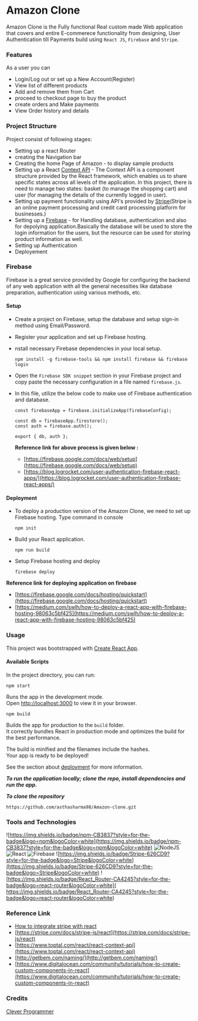 # Amazon Clone

Amazon Clone is the Fully functional Real custom made Web application that covers and entire E-commerece functionality from designing, User Authentication till Payments build using `React JS`, `Firebase` and `Stripe`.

### Features 

As a user you can 

- Login/Log out or set up a New Account(Register) 
- View list of different products 
- Add and remove them from Cart 
- proceed to checkout page to buy the product 
- create orders and Make payments 
- View Order history and details 

### Project Structure

Project consist of following stages:

- Setting up a react Router 
- creating the Navigation bar
- Creating the home Page of Amazon - to display sample products
- Setting up a React [Context API](https://reactjs.org/docs/context.html) - The Context API is a component structure provided by the React framework, which enables us to share specific states across all levels of the application. In this project, there is need to manage two states: basket (to manage the shopping cart) and user (for managing the details of the currently logged in user).
- Setting up payment functionality using API's provided by [Stripe](https://stripe.com/in)(Stripe is an online payment processing and credit card processing platform for businesses.)
- Setting up a [Firebase](https://firebase.google.com/) - for Handling database, authentication and also for depolying application.Basically the database will be used to store the login information for the users, but the resource can be used for storing product information as well.
- Setting up Authentication
- Deployement 

### Firebase 

Firebase is a great service provided by Google for configuring the backend of any web application with all the general necessities like database preparation, authentication using various methods, etc.

#### Setup

- Create a project on Firebase, setup the database and setup sign-in method using Email/Password.
- Register your application and set up Firebase hosting.
- nstall necessary Firebase dependencies in your local setup.
  ```
  npm install -g firebase-tools && npm install firebase && firebase login
  ```
- Open the `Firebase SDK snippet` section in your Firebase project and copy paste the necessary configuration in a file named `firebase.js`.
- In this file, utilize the below code to make use of Firebase authentication and database.
   ```
   const firebaseApp = firebase.initializeApp(firebaseConfig);

   const db = firebaseApp.firestore();
   const auth = firebase.auth();

   export { db, auth };
   ```
   
   **Reference link for above process is given below :**
   
   - [https://firebase.google.com/docs/web/setup](https://firebase.google.com/docs/web/setup)
   - [https://blog.logrocket.com/user-authentication-firebase-react-apps/](https://blog.logrocket.com/user-authentication-firebase-react-apps/)

 #### Deployment 
  
  - To deploy a production version of the Amazon Clone, we need to set up Firebase hosting. Type command in console
    ```
    npm init
    ```
  - Build your React application.
    ```
    npm run build
    ```
  - Setup Firebase hosting and deploy
    ```
    firebase deploy
    ```
  **Reference link for deploying application on firebase**
   - [https://firebase.google.com/docs/hosting/quickstart](https://firebase.google.com/docs/hosting/quickstart)
   - [https://medium.com/swlh/how-to-deploy-a-react-app-with-firebase-hosting-98063c5bf425](https://medium.com/swlh/how-to-deploy-a-react-app-with-firebase-hosting-98063c5bf425)
   
 ### Usage 
 
This project was bootstrapped with [Create React App](https://github.com/facebook/create-react-app).

#### Available Scripts

In the project directory, you can run:
```
npm start 
```

Runs the app in the development mode.\
Open [http://localhost:3000](http://localhost:3000) to view it in your browser.

```
npm build
```
Builds the app for production to the `build` folder.\
It correctly bundles React in production mode and optimizes the build for the best performance.

The build is minified and the filenames include the hashes.\
Your app is ready to be deployed!

See the section about [deployment](https://facebook.github.io/create-react-app/docs/deployment) for more information.

***To run the application locally; clone the repo, install dependencies and run the app.***

***To clone the repository***
```
https://github.com/asthasharma98/Amazon-clone.git
```

### Tools and Technologies 
  
  ![https://img.shields.io/badge/npm-CB3837?style=for-the-badge&logo=npm&logoColor=white](https://img.shields.io/badge/npm-CB3837?style=for-the-badge&logo=npm&logoColor=white)	
  ![NodeJS](https://img.shields.io/badge/node.js-6DA55F?style=for-the-badge&logo=node.js&logoColor=white)
  ![React](https://img.shields.io/badge/react-%2320232a.svg?style=for-the-badge&logo=react&logoColor=%2361DAFB)
  ![Firebase](https://img.shields.io/badge/firebase-%23039BE5.svg?style=for-the-badge&logo=firebase)
  ![https://img.shields.io/badge/Stripe-626CD9?style=for-the-badge&logo=Stripe&logoColor=white](https://img.shields.io/badge/Stripe-626CD9?style=for-the-badge&logo=Stripe&logoColor=white)
 ![https://img.shields.io/badge/React_Router-CA4245?style=for-the-badge&logo=react-router&logoColor=white](	https://img.shields.io/badge/React_Router-CA4245?style=for-the-badge&logo=react-router&logoColor=white)
  
### Reference Link 

- [How to integrate stripe with react](https://www.pluralsight.com/guides/how-to-integrate-stripe-with-react)
- [https://stripe.com/docs/stripe-js/react](https://stripe.com/docs/stripe-js/react)
- [https://www.toptal.com/react/react-context-api](https://www.toptal.com/react/react-context-api)
- [http://getbem.com/naming/](http://getbem.com/naming/)
- [https://www.digitalocean.com/community/tutorials/how-to-create-custom-components-in-react](https://www.digitalocean.com/community/tutorials/how-to-create-custom-components-in-react)

### Credits 

[Clever Programmer](https://www.youtube.com/c/CleverProgrammer)
  
